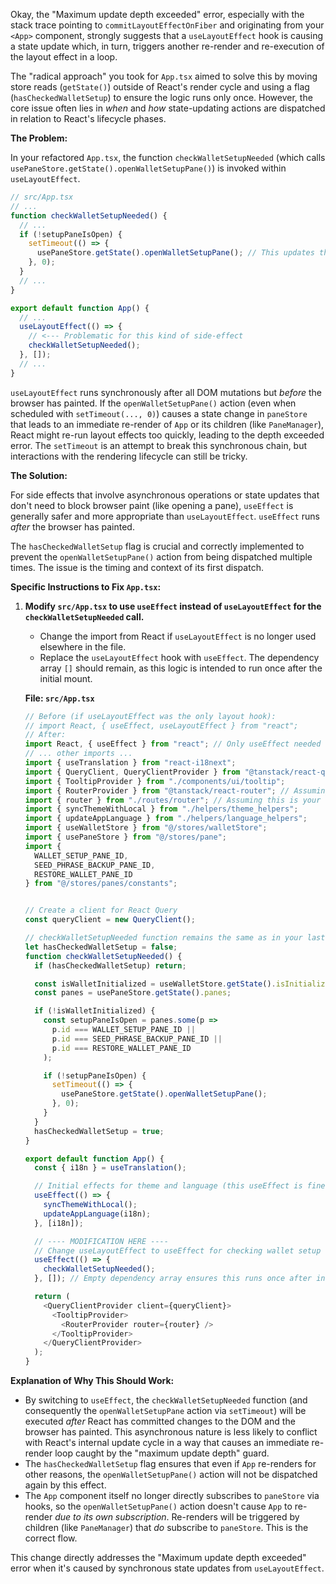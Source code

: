 Okay, the "Maximum update depth exceeded" error, especially with the stack trace pointing to `commitLayoutEffectOnFiber` and originating from your `<App>` component, strongly suggests that a `useLayoutEffect` hook is causing a state update which, in turn, triggers another re-render and re-execution of the layout effect in a loop.

The "radical approach" you took for `App.tsx` aimed to solve this by moving store reads (`getState()`) outside of React's render cycle and using a flag (`hasCheckedWalletSetup`) to ensure the logic runs only once. However, the core issue often lies in _when_ and _how_ state-updating actions are dispatched in relation to React's lifecycle phases.

**The Problem:**

In your refactored `App.tsx`, the function `checkWalletSetupNeeded` (which calls `usePaneStore.getState().openWalletSetupPane()`) is invoked within `useLayoutEffect`.

```typescript
// src/App.tsx
// ...
function checkWalletSetupNeeded() {
  // ...
  if (!setupPaneIsOpen) {
    setTimeout(() => {
      usePaneStore.getState().openWalletSetupPane(); // This updates the paneStore
    }, 0);
  }
  // ...
}

export default function App() {
  // ...
  useLayoutEffect(() => {
    // <--- Problematic for this kind of side-effect
    checkWalletSetupNeeded();
  }, []);
  // ...
}
```

`useLayoutEffect` runs synchronously after all DOM mutations but _before_ the browser has painted. If the `openWalletSetupPane()` action (even when scheduled with `setTimeout(..., 0)`) causes a state change in `paneStore` that leads to an immediate re-render of `App` or its children (like `PaneManager`), React might re-run layout effects too quickly, leading to the depth exceeded error. The `setTimeout` is an attempt to break this synchronous chain, but interactions with the rendering lifecycle can still be tricky.

**The Solution:**

For side effects that involve asynchronous operations or state updates that don't need to block browser paint (like opening a pane), `useEffect` is generally safer and more appropriate than `useLayoutEffect`. `useEffect` runs _after_ the browser has painted.

The `hasCheckedWalletSetup` flag is crucial and correctly implemented to prevent the `openWalletSetupPane()` action from being dispatched multiple times. The issue is the timing and context of its first dispatch.

**Specific Instructions to Fix `App.tsx`:**

1.  **Modify `src/App.tsx` to use `useEffect` instead of `useLayoutEffect` for the `checkWalletSetupNeeded` call.**

    - Change the import from React if `useLayoutEffect` is no longer used elsewhere in the file.
    - Replace the `useLayoutEffect` hook with `useEffect`. The dependency array `[]` should remain, as this logic is intended to run once after the initial mount.

    **File: `src/App.tsx`**

    ```typescript
    // Before (if useLayoutEffect was the only layout hook):
    // import React, { useEffect, useLayoutEffect } from "react";
    // After:
    import React, { useEffect } from "react"; // Only useEffect needed for this specific logic
    // ... other imports ...
    import { useTranslation } from "react-i18next";
    import { QueryClient, QueryClientProvider } from "@tanstack/react-query";
    import { TooltipProvider } from "./components/ui/tooltip";
    import { RouterProvider } from "@tanstack/react-router"; // Assuming this is how RouterProvider is imported
    import { router } from "./routes/router"; // Assuming this is your router instance
    import { syncThemeWithLocal } from "./helpers/theme_helpers";
    import { updateAppLanguage } from "./helpers/language_helpers";
    import { useWalletStore } from "@/stores/walletStore";
    import { usePaneStore } from "@/stores/pane";
    import {
      WALLET_SETUP_PANE_ID,
      SEED_PHRASE_BACKUP_PANE_ID,
      RESTORE_WALLET_PANE_ID
    } from "@/stores/panes/constants";


    // Create a client for React Query
    const queryClient = new QueryClient();

    // checkWalletSetupNeeded function remains the same as in your last refactor:
    let hasCheckedWalletSetup = false;
    function checkWalletSetupNeeded() {
      if (hasCheckedWalletSetup) return;

      const isWalletInitialized = useWalletStore.getState().isInitialized;
      const panes = usePaneStore.getState().panes;

      if (!isWalletInitialized) {
        const setupPaneIsOpen = panes.some(p =>
          p.id === WALLET_SETUP_PANE_ID ||
          p.id === SEED_PHRASE_BACKUP_PANE_ID ||
          p.id === RESTORE_WALLET_PANE_ID
        );

        if (!setupPaneIsOpen) {
          setTimeout(() => {
            usePaneStore.getState().openWalletSetupPane();
          }, 0);
        }
      }
      hasCheckedWalletSetup = true;
    }

    export default function App() {
      const { i18n } = useTranslation();

      // Initial effects for theme and language (this useEffect is fine)
      useEffect(() => {
        syncThemeWithLocal();
        updateAppLanguage(i18n);
      }, [i18n]);

      // ---- MODIFICATION HERE ----
      // Change useLayoutEffect to useEffect for checking wallet setup
      useEffect(() => {
        checkWalletSetupNeeded();
      }, []); // Empty dependency array ensures this runs once after initial mount

      return (
        <QueryClientProvider client={queryClient}>
          <TooltipProvider>
            <RouterProvider router={router} />
          </TooltipProvider>
        </QueryClientProvider>
      );
    }
    ```

**Explanation of Why This Should Work:**

- By switching to `useEffect`, the `checkWalletSetupNeeded` function (and consequently the `openWalletSetupPane` action via `setTimeout`) will be executed _after_ React has committed changes to the DOM and the browser has painted. This asynchronous nature is less likely to conflict with React's internal update cycle in a way that causes an immediate re-render loop caught by the "maximum update depth" guard.
- The `hasCheckedWalletSetup` flag ensures that even if `App` re-renders for other reasons, the `openWalletSetupPane()` action will not be dispatched again by this effect.
- The `App` component itself no longer directly subscribes to `paneStore` via hooks, so the `openWalletSetupPane()` action doesn't cause `App` to re-render _due to its own subscription_. Re-renders will be triggered by children (like `PaneManager`) that _do_ subscribe to `paneStore`. This is the correct flow.

This change directly addresses the "Maximum update depth exceeded" error when it's caused by synchronous state updates from `useLayoutEffect`.
